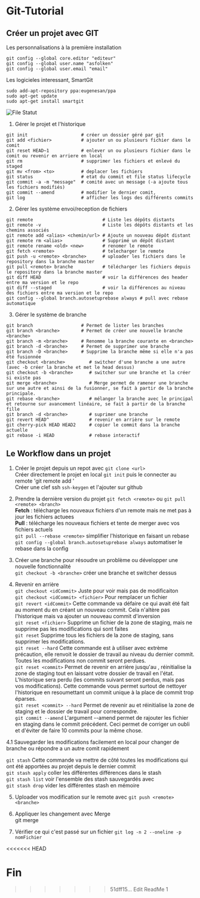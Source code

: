 ﻿# Git-Tutorial

## Créer un projet avec GIT

Les personnalisations à la première installation

    git config --global core.editor "editeur"
    git config --global user.name "asfolken"
    git config --global user.email "email"

Les logicieles interessant, SmartGit

    sudo add-apt-repository ppa:eugenesan/ppa
    sudo apt-get update
    sudo apt-get install smartgit

    
![File Statut](https://i.stack.imgur.com/ppgRW.png)
       
  1. Gérer le projet et l'historique      
  
    git init                    # créer un dossier géré par git
    git add <fichier>           # ajouter un ou plusieurs fichier dans le comit
    git reset HEAD~1            # enlever un ou plusieurs fichier dans le comit ou revenir en arriere en local
    git rm                      # supprimer les fichiers et enlevé du staged 
    git mv <from> <to>          # deplacer les fichiers
    git status                  # etat du commit et file status lifecycle
    git commit -a -m "message"  # comité avec un message (-a ajoute tous les fichiers modifiés)
    git commit --amend          # modifier le dernier comit,
    git log                     # afficher les logs des différents commits
    
  2.  Gérer les système envoi/reception de fichiers      
     
    git remote                          # Liste les dépôts distants
    git remote -v                       # Liste les dépôts distants et les chemins associés
    git remote add <alias> <chemin/url> # Ajoute un nouveau dépôt distant
    git remote rm <alias>               # Supprimé un dépôt distant
    git remote rename <old> <new>       # renomer le remote
    git fetch <remote>                  # telecharger le remote
    git push -u <remote> <branche>      # uploader les fichiers dans le repository dans la branche master
    git pull <remote> branche           # télécharger les fichiers depuis le repository dans la branche master
    git diff HEAD                       # voir la différences des header entre ma version et le repo
    git diff --staged                   # voir la différences au niveau des fichiers entre ma version et le repo
    git config --global branch.autosetuprebase always # pull avec rebase automatique
     
  3. Gérer le système de branche     
  
    git branch                  # Permet de lister les branches
    git branch <branche>        # Permet de créer une nouvelle branche <branche>
    git branch -m <branche>     # Renomme la branche courante en <branche>
    git branch -d <branche>     # Permet de supprimer une branche
    git branch -D <branche>     # Supprime la branche même si elle n'a pas été fusionnée
    git checkout <branche>         # switcher d'une branche a une autre  (avec -b créer la branche et met le head dessus)
    git checkout -b <branche>      # switcher sur une branche et la créer si existe pas
    git merge <branche>            # Merge permet de ramener une branche sur une autre et ainsi de la fusionner, se fait à partir de la branche principale.
    git rebase <branche>           # mélanger la branche avec le principal et retourne sur avancement linéaire, se fait à partir de la branche fille
    git branch -d <branche>        # suprimer une branche
    git revert HEAD^               # revenir en arrière sur le remote
    git cherry-pick HEAD HEAD2     # copier le commit dans la branche actuelle
    git rebase -i HEAD             # rebase interactif


## Le Workflow dans un projet

1. Créer le projet depuis un repot avec `git clone <url>`        
   Créer directement le projet en local `git init` puis le connecter au remote 'git remote add <remote> <url>'       
   Créer une clef ssh `ssh-keygen` et l'ajouter sur github
       
2. Prendre la dernière version du projet `git fetch <remote>` ou `git pull <remote> <branch>`            
__Fetch__ : télécharge les nouveaux fichiers d'un remote mais ne met pas à jour les fichiers actuees        
__Pull__ : télécharge les nouveaux fichiers et tente de merger avec vos fichiers actuels       
`git pull --rebase <remote>` simplifier l'historique en faisant un rebase      
`git config --global branch.autosetuprebase always`  automatiser le rebase dans la config      
                
3. Créer une branche pour résoudre un problème ou développer une nouvelle fonctionnalité        
`git checkout -b <branche>` créer une branche et switcher dessus     
       
4. Revenir en arrière        
`git checkout <idCommit>` Juste pour voir mais pas de modificaiton           
`git checkout <idCommit> <fichier>` Pour remplacer un fichier        
`git revert <idCommit>` Cette commande va défaire ce qui avait été fait au moment du <commit> en créant un nouveau commit. Cela n'altère pas l'historique mais va ajouter un nouveau commit d'inversion       
`git reset <fichier>` Supprime un fichier de la zone de staging, mais ne supprime pas les modifications qui sont faites       
`git reset` Supprime tous les fichiers de la zone de staging, sans supprimer les modifications.       
`git reset --hard` Cette commande est à utiliser avec extrème précaution, elle renvoit le dossier de travail au niveau du dernier commit. Toutes les modifications non commit seront perdues.       
`git reset <commit>`  Permet de revenir en arrière jusqu'au <commit>, réinitialise la zone de staging tout en laissant votre dossier de travail en l'état. L'historique sera perdu (les commits suivant <commit> seront perdus, mais pas vos modifications). Cette commande vous permet surtout de nettoyer l'historique en resoumettant un commit unique à la place de commit trop éparses.       
`git reset <commit> --hard` Permet de revenir au <commit> et réinitialise la zone de staging et le dossier de travail pour correspondre.     
`git commit --amend` L'argument --amend permet de rajouter les fichier en staging dans le commit précédent. Ceci permet de corriger un oubli et d'éviter de faire 10 commits pour la même chose.     
     
4.1 Sauvegarder les modifications facilement en local pour changer de branche ou répondre a un autre comit rapidement      
            
`git stash` Cette commande va mettre de côté toutes les modifications qui ont été apportées au projet depuis le dernier commit     
`git stash apply` coller les différentes différences dans le stash     
`git stash list` voir l'ensemble des stash sauvegardés avec     
`git stash drop` vider les différentes stash en mémoire     

        
5. Uploader vos modification sur le remote avec `git push <remote> <branche>`     
     
6. Appliquer les changement avec Merge    
 git merge <branche>         
     
7. Vérifier ce qui c'est passé sur un fichier `git log -n 2 --oneline -p nomFichier`     

<<<<<<< HEAD


Fin 
=======
>>>>>>> 51dff15... Edit ReadMe 1
